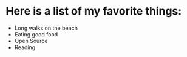 # Here is a list of my favorite things:
- Long walks on the beach
- Eating good food
- Open Source
- Reading
